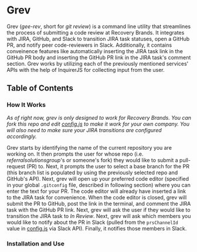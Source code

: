 # Grev
Grev (_gee-rev_, short for _git review_) is a command line utility that streamlines the process of submitting a code review at Recovery Brands. It integrates with JIRA, GitHub, and Slack to transition JIRA task statuses, open a GitHub PR, and notify peer code-reviewers in Slack. Additionally, it contains conveinence features like automatically inserting the JIRA task link in the GitHub PR body and inserting the GitHub PR link in the JIRA task's comment section. Grev works by utilizing each of the previously mentioned services' APIs with the help of InquirerJS for collecting input from the user.

## Table of Contents

### How It Works
_As of right now, grev is only designed to work for Recovery Brands. You can fork this repo and edit [config.js](config.js) to make it work for your own company. You will also need to make sure your JIRA transitions are configured accordingly._

Grev starts by identifying the name of the current repository you are working on. It then prompts the user for whose repo (i.e. _referralsolutionsgroup_'s or someone's fork) they would like to submit a pull-request (PR) to. Next, it prompts the user to select a base branch for the PR (this branch list is populated by using the previously selected repo and GitHub's API). Next, grev will open up your preferred code editor (specified in your global `.gitconfig` file, described in following section) where you can enter the text for your PR. The code editor will already have inserted a link to the JIRA task for convenience. When the code editor is closed, grev will submit the PR to GitHub, post the link in the terminal, and comment the JIRA task with the GitHub PR link. Next, grev will ask the user if they would like to transition the JIRA task to _In Review_. Next, grev will ask which members you would like to notify about the PR in Slack (pulled from the `prsChannelId` value in [config.js](config.js) via Slack API). Finally, it notifies those members in Slack.

### Installation and Use
